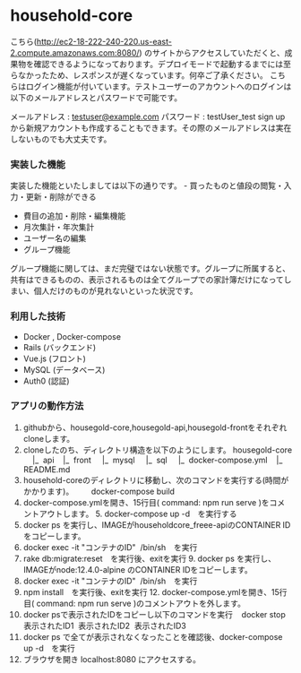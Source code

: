 # household-core

こちら(http://ec2-18-222-240-220.us-east-2.compute.amazonaws.com:8080/) のサイトからアクセスしていただくと、成果物を確認できるようになっております。デプロイモードで起動するまでには至らなかったため、レスポンスが遅くなっています。何卒ご了承ください。
こちらはログイン機能が付いています。テストユーザーのアカウントへのログインは以下のメールアドレスとパスワードで可能です。

メールアドレス : testuser@example.com
パスワード : testUser_test
sign up から新規アカウントも作成することもできます。その際のメールアドレスは実在しないものでも大丈夫です。

### 実装した機能
実装した機能といたしましては以下の通りです。
- 買ったものと値段の閲覧・入力・更新・削除ができる
- 費目の追加・削除・編集機能
- 月次集計・年次集計
- ユーザー名の編集
- グループ機能

グループ機能に関しては、まだ完璧ではない状態です。グループに所属すると、共有はできるものの、表示されるものは全てグループでの家計簿だけになってしまい、個人だけのものが見れないといった状況です。

### 利用した技術
- Docker , Docker-compose
- Rails (バックエンド)
- Vue.js (フロント)
- MySQL (データベース)
- Auth0 (認証)

### アプリの動作方法
1. githubから、housegold-core,housegold-api,housegold-frontをそれぞれcloneします。
2. cloneしたのち、ディレクトリ構造を以下のようにします。
housegold-core
    |_  api   
    |_  front
    |_  mysql
    |_  sql
    |_  docker-compose.yml    
    |_  README.md
3. household-coreのディレクトリに移動し、次のコマンドを実行する(時間がかかります)。       
   docker-compose build
4. docker-compose.ymlを開き、15行目( command: npm run serve )をコメントアウトします。
5. docker-compose up -d　を実行する
6. docker ps を実行し、IMAGEがhouseholdcore_freee-apiのCONTAINER IDをコピーします。
7. docker exec -it "コンテナのID"  /bin/sh　を実行
8. rake db:migrate:reset　を実行後、exitを実行
9. docker ps を実行し、IMAGEがnode:12.4.0-alpine のCONTAINER IDをコピーします。
10. docker exec -it "コンテナのID"  /bin/sh　を実行
11. npm install　を実行後、exitを実行
12. docker-compose.ymlを開き、15行目( command: npm run serve )のコメントアウトを外します。
13. docker psで表示されたIDをコピーし以下のコマンドを実行
     docker stop 表示されたID1  表示されたID2  表示されたID3
14. docker ps で全てが表示されなくなったことを確認後、docker-compose up -d　を実行
15. ブラウザを開き localhost:8080 にアクセスする。

